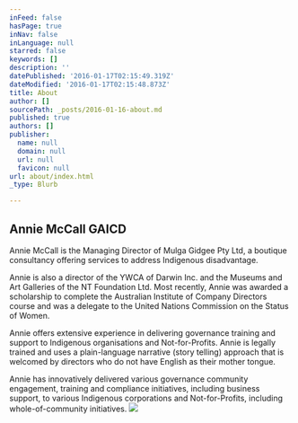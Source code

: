 ```yaml
---
inFeed: false
hasPage: true
inNav: false
inLanguage: null
starred: false
keywords: []
description: ''
datePublished: '2016-01-17T02:15:49.319Z'
dateModified: '2016-01-17T02:15:48.873Z'
title: About
author: []
sourcePath: _posts/2016-01-16-about.md
published: true
authors: []
publisher:
  name: null
  domain: null
  url: null
  favicon: null
url: about/index.html
_type: Blurb

---
```

## Annie McCall GAICD 

Annie McCall is the Managing Director of
Mulga Gidgee Pty Ltd, a boutique consultancy offering services to address Indigenous disadvantage. 

Annie is also a director of the YWCA of
Darwin Inc. and the Museums and Art Galleries of the NT Foundation Ltd. Most
recently, Annie was awarded a scholarship to complete the Australian Institute
of Company Directors course and was a delegate to the United Nations Commission
on the Status of Women.

Annie offers extensive
experience in delivering governance training and support to Indigenous
organisations and Not-for-Profits. Annie is legally trained and uses a
plain-language narrative (story telling) approach that is welcomed by directors
who do not have English as their mother tongue. 

Annie has innovatively
delivered various governance community engagement, training and compliance initiatives,
including business support, to various Indigenous corporations and Not-for-Profits,
including whole-of-community initiatives. ![](https://s3-us-west-2.amazonaws.com/the-grid-img/p/d6dace982eec1ea92683aab692742636f7685a0b.jpg)